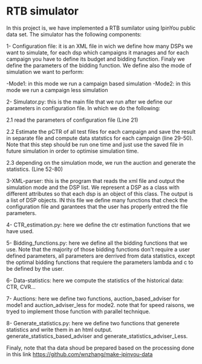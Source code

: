 # RTB simulator
In this project is, we have implemented a RTB sumilator using IpinYou public data set. The simulator has the following components:


1- Configuration file: it is an XML file in wich we define how many DSPs we want to simulate, for each dsp which campaigns it manages and for each campaign you have to define its budget and bidding function. Finaly we define the parameters of the bidding function. We define also the mode of simulation we want to perform:

  -Mode1: in this mode we run a campaign based simulation 
  -Mode2: in this mode we run a campaign less simulation
  
2- Simulator.py: this is the main file that we run after we define our parameters in configuration file. In which we do the following: 
    
   2.1 read the parameters of configuration file (Line 21)
    
   2.2 Estimate the pCTR of all test files for each campaign and save the result in separate file and compute data statstics for each campaign (line 29-50). Note that this step should be run one time and just use the saved file in future simulation in order to optimise simulation time. 
   
   2.3 depending on the simulation mode, we run the auction and generate the statistics. (Line 52-80)
    
3-XML-parser: this is the program that reads the xml file and output the simulation mode and the DSP list. We represent a DSP as a class with different attributes so that each dsp is an object of this class. The output is a list of DSP objects. IN this file we define many functions that check the configuration file and garantees that the user has properly entred the file parameters.

4- CTR_estimation.py: here we define the ctr estimation functions that we have used. 

5- Bidding_functions.py: here we define all the bidding functions that we use. Note that the majority of those bidding functions don't require a user defined parameters, all parameters are derrived from data statistics, except the optimal bidding functions that requiere the parameters lambda and c to be defined by the user. 

6- Data-statistics: here we compute the statistics of the historical data: CTR, CVR...

7- Auctions: here we define two functions, auction_based_adviser for mode1 and  auction_adviser_less for mode2. note that for speed raisons, we  tryed to implement those function with parallel technique. 

8- Generate_statistics.py: here we define two functions that generete statistics and write them in an html output. generate_statistics_based_adviser and generate_statistics_adviser_Less. 

Finaly, note that tha data shoud be prepared based on the processing done in this link https://github.com/wnzhang/make-ipinyou-data
